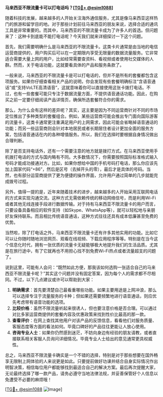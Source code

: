 **马来西亚不限流量卡可以打电话吗？[[TG💪+ @esim1088](https://t.me/s/esim1088)]**

随着科技的发展，越来越多的人开始关注海外通信服务，尤其是像马来西亚这样热门的旅游和留学目的地。对于那些计划前往马来西亚的朋友来说，选择合适的通讯工具是非常重要的。而其中，马来西亚的不限流量卡成为了许多人的首选。但问题来了：这种卡到底能不能打电话呢？今天我们就来详细探讨一下这个问题。

首先，我们需要明确什么是马来西亚的不限流量卡。这类卡片通常是由当地的电信运营商提供的，用户购买后可以在一定期限内享受无限量的数据流量服务。它非常适合需要大量上网的用户，比如经常需要查资料、看视频或者使用社交媒体的人群。然而，关于电话功能，这就要看具体的产品和服务条款了。

一般来说，马来西亚的不限流量卡是可以打电话的，但并不是所有的套餐都包含这项服务。如果你仔细查看相关产品的说明，你会发现有些套餐明确标注“含语音通话”或“支持VoLTE高清语音”，这就意味着你可以直接使用这张卡拨打电话。不过，也有一些套餐可能只专注于数据流量方面，不提供语音通话功能。因此，在购买之前一定要仔细阅读产品详情页，确保所选套餐符合你的需求。

那么，为什么会有这样的差异呢？其实，这主要是因为不同运营商针对不同的市场定位推出了多种类型的套餐组合。例如，某些运营商可能会推出专门面向国际游客的流量卡，这类卡通常更注重满足用户的上网需求，因此可能会省略掉语音通话的功能；而另一些运营商则会针对本地居民或者长期居住者设计更加全面的服务方案，包括语音通话在内的各种增值服务。所以，我们在选择时要根据自身情况做出合理判断。

除了是否支持电话外，还有一个需要注意的地方就是拨打方式。在马来西亚使用手机拨打电话的方式与国内略有不同。大多数情况下，你需要按照国际标准格式输入号码才能成功接通对方。比如，如果你想给中国的手机号码打电话，那么你应该先加上国家代码“+86”，然后是区号（去掉开头的零），最后才是具体的号码。当然，也有部分运营商提供了更为便捷的操作界面，允许用户通过简单的几步就能完成拨号过程。

另外，值得一提的是，近年来随着技术的进步，越来越多的人开始采用互联网电话的方式来实现沟通交流。这种方式无需依赖传统的移动网络信号，而是利用Wi-Fi或者其他无线连接手段进行数据传输。对于持有马来西亚不限流量卡的用户而言，只要设备具备相应的软件支持（如Skype、WhatsApp等），就可以轻松地与亲朋好友保持联系。而且相比传统语音通话，这种方式往往还具有成本低廉甚至免费的优势。

当然啦，除了打电话之外，马来西亚不限流量卡还有许多其他实用的功能。比如它可以让你随时随地浏览网页、观看在线视频、下载应用程序等等。特别是在当今这个信息化时代，拥有一张优质的流量卡无疑能够极大地提升我们的生活品质。尤其是在旅行途中，有了它就再也不用担心找不到免费Wi-Fi热点或者流量超支的问题了。

说到这里，可能有人会问：“既然如此方便，那我该如何选购一张适合自己的马来西亚不限流量卡呢？”其实这个问题并没有固定答案，因为每个人的需求都不尽相同。不过，以下几点建议或许可以帮助到大家：

1. **明确需求**：首先要清楚自己最看重哪些功能。如果主要用途是上网冲浪，那么可以选择专注于流量服务的卡种；但如果还需要频繁地进行语音通话，则应优先考虑带有语音功能的选项。
2. **比较价格**：虽然不限流量听起来很诱人，但也要注意价格是否合理。可以通过对比多家运营商提供的套餐内容及优惠政策来找到性价比最高的那一款。
3. **查看评价**：在网上查找其他用户对该产品的反馈信息，看看他们对服务质量、客服态度等方面的看法如何。毕竟口碑好的产品往往更能让人放心使用。
4. **咨询专业人士**：如果你仍然感到迷茫，不妨向身边有经验的朋友请教，或者直接联系相关客服人员询问详细情况。毕竟专业人士给出的意见通常更具权威性。

总之，马来西亚不限流量卡确实是一个不错的选择，特别是对于那些想要在国外畅享无限制上网体验的人来说更是如此。只要提前做好功课并结合自身实际情况作出明智决策，相信每位用户都能够找到最适合自己的解决方案。最后再次提醒大家，无论最终选择了哪一款产品，请务必遵守当地法律法规，并妥善保管好个人信息以免遭受不必要的麻烦哦！

[[TG💪+ @esim1088](https://t.me/s/esim1088) ![Image](https://i.postimg.cc/4NQfJmqS/Snipaste-2025-05-13-00-14-12.png)]